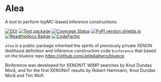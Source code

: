 # Alea
A tool to perform toyMC-based inference constructions

[![DOI](https://zenodo.org/badge/654100988.svg)](https://zenodo.org/badge/latestdoi/654100988)
[![Test package](https://github.com/XENONnT/alea/actions/workflows/pytest.yml/badge.svg?branch=main)](https://github.com/XENONnT/alea/actions/workflows/pytest.yml)
[![Coverage Status](https://coveralls.io/repos/github/XENONnT/alea/badge.svg?branch=main)](https://coveralls.io/github/XENONnT/alea?branch=main)
[![PyPI version shields.io](https://img.shields.io/pypi/v/alea-inference.svg)](https://pypi.python.org/pypi/alea-inference/)
[![Readthedocs Badge](https://readthedocs.org/projects/alea/badge/?version=latest)](https://alea.readthedocs.io/en/latest/?badge=latest)
[![CodeFactor](https://www.codefactor.io/repository/github/xenonnt/alea/badge)](https://www.codefactor.io/repository/github/xenonnt/alea)

`alea` is a public package inherited the spirits of previously private XENON likelihood definition and inference construction code `binference` that based on the blueice repo https://github.com/JelleAalbers/blueice. 

Binference was developed for XENON1T WIMP searches by Knut Dundas Morå, and for the first XENONnT results by Robert Hammann, Knut Dundas Morå and Tim Wolf.
